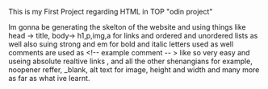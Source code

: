 This is my First Project regarding HTML in TOP "odin project"

Im gonna be generating the skelton of the website and using things like head -> title, body-> h1,p,img,a for links and ordered and unordered lists as well
also suing strong and em for bold and italic letters used as well
comments are used as <!-- example comment -- > like so very easy
and useing absolute realtive links , and all the other shenangians
for example, noopener reffer, _blank, alt text for image, height and width and many more as far as what ive learnt.